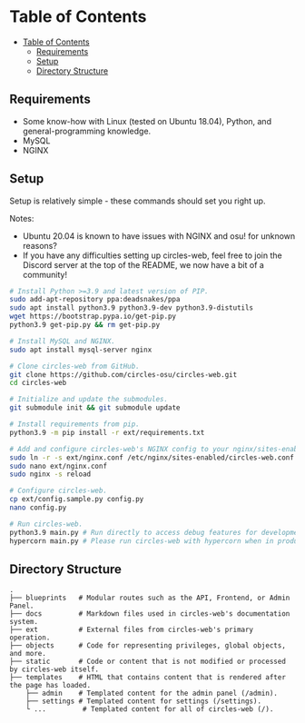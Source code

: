 Table of Contents
==================
- [Table of Contents](#table-of-contents)
  - [Requirements](#requirements)
  - [Setup](#setup)
  - [Directory Structure](#directory-structure)

Requirements
------

- Some know-how with Linux (tested on Ubuntu 18.04), Python, and general-programming knowledge.
- MySQL
- NGINX

Setup
------

Setup is relatively simple - these commands should set you right up.

Notes:

- Ubuntu 20.04 is known to have issues with NGINX and osu! for unknown reasons?
- If you have any difficulties setting up circles-web, feel free to join the Discord server at the top of the README, we now have a bit of a community!

```sh
# Install Python >=3.9 and latest version of PIP.
sudo add-apt-repository ppa:deadsnakes/ppa
sudo apt install python3.9 python3.9-dev python3.9-distutils
wget https://bootstrap.pypa.io/get-pip.py
python3.9 get-pip.py && rm get-pip.py

# Install MySQL and NGINX.
sudo apt install mysql-server nginx

# Clone circles-web from GitHub.
git clone https://github.com/circles-osu/circles-web.git
cd circles-web

# Initialize and update the submodules.
git submodule init && git submodule update

# Install requirements from pip.
python3.9 -m pip install -r ext/requirements.txt

# Add and configure circles-web's NGINX config to your nginx/sites-enabled.
sudo ln -r -s ext/nginx.conf /etc/nginx/sites-enabled/circles-web.conf
sudo nano ext/nginx.conf
sudo nginx -s reload

# Configure circles-web.
cp ext/config.sample.py config.py
nano config.py

# Run circles-web.
python3.9 main.py # Run directly to access debug features for development! (Port 5000)
hypercorn main.py # Please run circles-web with hypercorn when in production! It will improve performance drastically by disabling all of the debug features a developer would need! (Port 8000)
```

Directory Structure
------

    .
    ├── blueprints   # Modular routes such as the API, Frontend, or Admin Panel.
    ├── docs         # Markdown files used in circles-web's documentation system.
    ├── ext          # External files from circles-web's primary operation.
    ├── objects      # Code for representing privileges, global objects, and more.
    ├── static       # Code or content that is not modified or processed by circles-web itself.
    ├── templates    # HTML that contains content that is rendered after the page has loaded.
        ├── admin    # Templated content for the admin panel (/admin).
        ├── settings # Templated content for settings (/settings).
        └ ...         # Templated content for all of circles-web (/).
